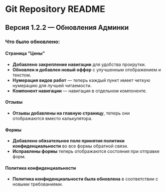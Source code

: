 # Git Repository README

## Версия 1.2.2 — Обновления Админки

### Что было обновлено:

#### Страница "Цены"
- **Добавлено закрепление навигации** для удобства прокрутки.
- **Обновлен и добавлен новый оффер** с улучшенным отображением и текстом.
- **Нумерация видов работ** — теперь каждый пункт имеет четкую нумерацию для лучшей читаемости.
- **Компонент навигации** — навигация в отдельном компоненте.

#### Отзывы
- **Отзывы добавлены на главную страницу**, теперь они отображаются вместо калькулятора.

#### Формы
- **Добавлено обязательное поле принятия политики конфиденциальности** во все формы обратной связи.
- **Исправлены формы** теперь отображаются состояния при отправке форм.

#### Политика конфиденциальности
- **Политика конфиденциальности была обновлена** в соответствии с новыми требованиями.